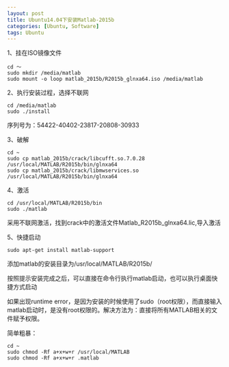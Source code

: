 ```yaml
---
layout: post
title: Ubuntu14.04下安装Matlab-2015b
categories: [Ubuntu, Software]
tags: Ubuntu
---
```


1、挂在ISO镜像文件

    cd ～
    sudo mkdir /media/matlab
    sudo mount -o loop matlab_2015b/R2015b_glnxa64.iso /media/matlab

2、执行安装过程，选择不联网

    cd /media/matlab
    sudo ./install

序列号为：54422-40402-23817-20808-30933

3、破解

    cd ~
    sudo cp matlab_2015b/crack/libcufft.so.7.0.28 /usr/local/MATLAB/R2015b/bin/glnxa64 
    sudo cp matlab_2015b/crack/libmwservices.so /usr/local/MATLAB/R2015b/bin/glnxa64

4、激活

    cd /usr/local/MATLAB/R2015b/bin
    sudo ./matlab

采用不联网激活，找到crack中的激活文件Matlab_R2015b_glnxa64.lic,导入激活

5、快捷启动

    sudo apt-get install matlab-support

添加matlab的安装目录为/usr/local/MATLAB/R2015b/

按照提示安装完成之后，可以直接在命令行执行matlab启动，也可以执行桌面快捷方式启动

如果出现runtime error，是因为安装的时候使用了sudo（root权限），而直接输入matlab启动时，是没有root权限的。解决方法为：直接将所有MATLAB相关的文件赋予权限。

简单粗暴：

    cd ~
    sudo chmod -Rf a+x+w+r /usr/local/MATLAB
    sudo chmod -Rf a+x+w+r .matlab
